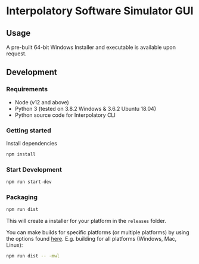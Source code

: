 # Interpolatory Software Simulator GUI

## Usage
A pre-built 64-bit Windows Installer and executable is available upon request.

## Development

### Requirements
* Node (v12 and above)
* Python 3 (tested on 3.8.2 Windows & 3.6.2 Ubuntu 18.04)
* Python source code for Interpolatory CLI

### Getting started
Install dependencies
```bash
npm install
```
### Start Development
```bash
npm run start-dev
```

### Packaging
```bash
npm run dist
```

This will create a installer for your platform in the `releases` folder.

You can make builds for specific platforms (or multiple platforms) by using the options found [here](https://www.electron.build/cli). E.g. building for all platforms (Windows, Mac, Linux):

```bash
npm run dist -- -mwl
```